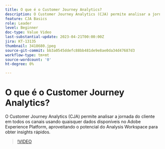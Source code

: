```yaml
---
title: O que é o Customer Journey Analytics?
description: O Customer Journey Analytics (CJA) permite analisar a jornada do cliente em todos os canais usando quaisquer dados disponíveis no Adobe Experience Platform, aproveitando o potencial do Analysis Workspace para obter insights rápidos.
feature: CJA Basics
role: Leader
level: Beginner
doc-type: Value Video
last-substantial-update: 2023-04-21T00:00:00Z
jira: KT-13135
thumbnail: 3418680.jpeg
source-git-commit: bb3a0545ddefc88bb481de9e8ae0da34d47687d3
workflow-type: tm+mt
source-wordcount: '0'
ht-degree: 0%

---
```



# O que é o Customer Journey Analytics?

O Customer Journey Analytics (CJA) permite analisar a jornada do cliente em todos os canais usando quaisquer dados disponíveis no Adobe Experience Platform, aproveitando o potencial do Analysis Workspace para obter insights rápidos.

>[!VIDEO](https://video.tv.adobe.com/v/3418680/?quality=12&learn=on)
